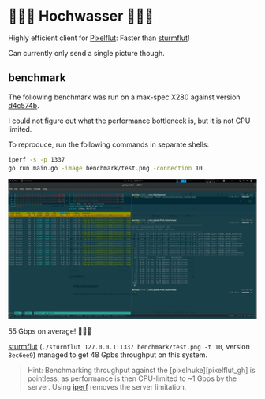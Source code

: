 # 🌊🌊🌊 Hochwasser 🌊🤽🌊
Highly efficient client for [Pixelflut]:
Faster than [sturmflut]!

Can currently only send a single picture though.

[pixelflut]: https://cccgoe.de/wiki/Pixelflut
[sturmflut]: https://github.com/TobleMiner/sturmflut

## benchmark
The following benchmark was run on a max-spec X280 against version [d4c574b].

I could not figure out what the performance bottleneck is, but it is not CPU limited.

To reproduce, run the following commands in separate shells:

```sh
iperf -s -p 1337
go run main.go -image benchmark/test.png -connection 10
```

![screenshot: 55 Gbps of hochwasser](benchmarks/benchmark_x280.png)

55 Gbps on average! 🌊🌊🌊

[sturmflut] (`./sturmflut 127.0.0.1:1337 benchmark/test.png -t 10`, version `8ec6ee9`) managed to get 48 Gpbs throughput on this system.

> Hint: Benchmarking throughput against the [pixelnuke][pixelflut_gh] is pointless,
  as performance is then CPU-limited to ~1 Gbps by the server.
  Using [iperf] removes the server limitation.

[d4c574b]: https://github.com/SpeckiJ/Hochwasser/commit/d4c574be103a7bad69349f29402694f51058184c
[iperf]: https://iperf.fr/
